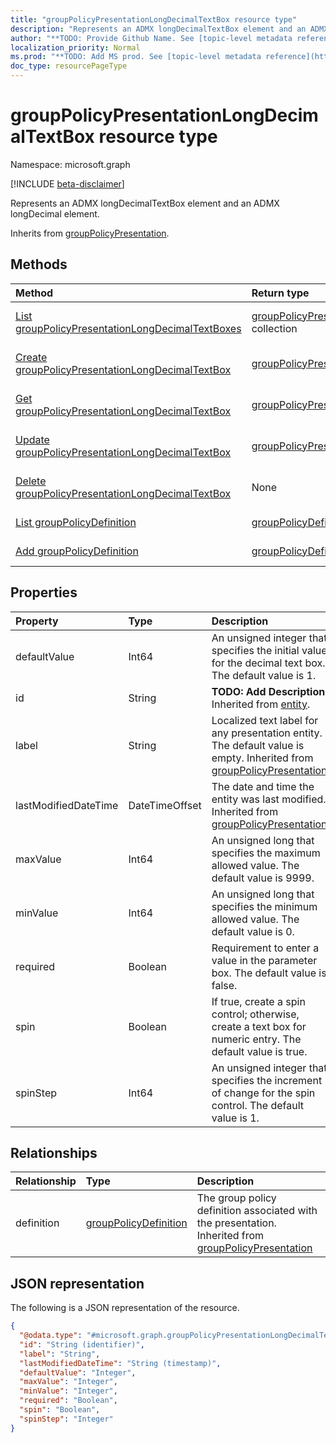 ```yaml
---
title: "groupPolicyPresentationLongDecimalTextBox resource type"
description: "Represents an ADMX longDecimalTextBox element and an ADMX longDecimal element."
author: "**TODO: Provide Github Name. See [topic-level metadata reference](https://msgo.azurewebsites.net/add/document/guidelines/metadata.html#topic-level-metadata)**"
localization_priority: Normal
ms.prod: "**TODO: Add MS prod. See [topic-level metadata reference](https://msgo.azurewebsites.net/add/document/guidelines/metadata.html#topic-level-metadata)**"
doc_type: resourcePageType
---
```


# groupPolicyPresentationLongDecimalTextBox resource type

Namespace: microsoft.graph

[!INCLUDE [beta-disclaimer](../../includes/beta-disclaimer.md)]

Represents an ADMX longDecimalTextBox element and an ADMX longDecimal element.


Inherits from [groupPolicyPresentation](../resources/grouppolicypresentation.md).

## Methods
|Method|Return type|Description|
|:---|:---|:---|
|[List groupPolicyPresentationLongDecimalTextBoxes](../api/grouppolicypresentationlongdecimaltextbox-list.md)|[groupPolicyPresentationLongDecimalTextBox](../resources/grouppolicypresentationlongdecimaltextbox.md) collection|Get a list of the [groupPolicyPresentationLongDecimalTextBox](../resources/grouppolicypresentationlongdecimaltextbox.md) objects and their properties.|
|[Create groupPolicyPresentationLongDecimalTextBox](../api/grouppolicypresentationlongdecimaltextbox-create.md)|[groupPolicyPresentationLongDecimalTextBox](../resources/grouppolicypresentationlongdecimaltextbox.md)|Create a new [groupPolicyPresentationLongDecimalTextBox](../resources/grouppolicypresentationlongdecimaltextbox.md) object.|
|[Get groupPolicyPresentationLongDecimalTextBox](../api/grouppolicypresentationlongdecimaltextbox-get.md)|[groupPolicyPresentationLongDecimalTextBox](../resources/grouppolicypresentationlongdecimaltextbox.md)|Read the properties and relationships of a [groupPolicyPresentationLongDecimalTextBox](../resources/grouppolicypresentationlongdecimaltextbox.md) object.|
|[Update groupPolicyPresentationLongDecimalTextBox](../api/grouppolicypresentationlongdecimaltextbox-update.md)|[groupPolicyPresentationLongDecimalTextBox](../resources/grouppolicypresentationlongdecimaltextbox.md)|Update the properties of a [groupPolicyPresentationLongDecimalTextBox](../resources/grouppolicypresentationlongdecimaltextbox.md) object.|
|[Delete groupPolicyPresentationLongDecimalTextBox](../api/grouppolicypresentationlongdecimaltextbox-delete.md)|None|Deletes a [groupPolicyPresentationLongDecimalTextBox](../resources/grouppolicypresentationlongdecimaltextbox.md) object.|
|[List groupPolicyDefinition](../api/grouppolicypresentationlongdecimaltextbox-list-definition.md)|[groupPolicyDefinition](../resources/grouppolicydefinition.md) collection|Get the groupPolicyDefinition resources from the definition navigation property.|
|[Add groupPolicyDefinition](../api/grouppolicypresentationlongdecimaltextbox-post-definition.md)|[groupPolicyDefinition](../resources/grouppolicydefinition.md)|Add definition by posting to the definition collection.|

## Properties
|Property|Type|Description|
|:---|:---|:---|
|defaultValue|Int64|An unsigned integer that specifies the initial value for the decimal text box. The default value is 1.|
|id|String|**TODO: Add Description** Inherited from [entity](../resources/entity.md).|
|label|String|Localized text label for any presentation entity. The default value is empty. Inherited from [groupPolicyPresentation](../resources/grouppolicypresentation.md).|
|lastModifiedDateTime|DateTimeOffset|The date and time the entity was last modified. Inherited from [groupPolicyPresentation](../resources/grouppolicypresentation.md).|
|maxValue|Int64|An unsigned long that specifies the maximum allowed value. The default value is 9999.|
|minValue|Int64|An unsigned long that specifies the minimum allowed value. The default value is 0.|
|required|Boolean|Requirement to enter a value in the parameter box. The default value is false.|
|spin|Boolean|If true, create a spin control; otherwise, create a text box for numeric entry. The default value is true.|
|spinStep|Int64|An unsigned integer that specifies the increment of change for the spin control. The default value is 1.|

## Relationships
|Relationship|Type|Description|
|:---|:---|:---|
|definition|[groupPolicyDefinition](../resources/grouppolicydefinition.md)|The group policy definition associated with the presentation. Inherited from [groupPolicyPresentation](../resources/grouppolicypresentation.md)|

## JSON representation
The following is a JSON representation of the resource.
<!-- {
  "blockType": "resource",
  "keyProperty": "id",
  "@odata.type": "microsoft.graph.groupPolicyPresentationLongDecimalTextBox",
  "baseType": "microsoft.graph.groupPolicyPresentation",
  "openType": false
}
-->
``` json
{
  "@odata.type": "#microsoft.graph.groupPolicyPresentationLongDecimalTextBox",
  "id": "String (identifier)",
  "label": "String",
  "lastModifiedDateTime": "String (timestamp)",
  "defaultValue": "Integer",
  "maxValue": "Integer",
  "minValue": "Integer",
  "required": "Boolean",
  "spin": "Boolean",
  "spinStep": "Integer"
}
```

